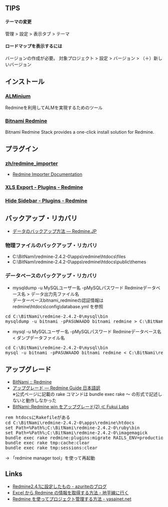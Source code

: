 ## TIPS

#### テーマの変更

管理 > 設定 > 表示タブ > テーマ

#### ロードマップを表示するには

バージョンの作成が必要。
対象プロジェクト > 設定 > バージョン > （＋）新しいバージョン


## インストール

### [ALMinium](https://github.com/alminium/alminium)

Redmineを利用してALMを実現するためのツール

### [Bitnami Redmine](http://bitnami.com/stack/redmine)

Bitnami Redmine Stack provides a one-click install solution for Redmine.

## プラグイン

### [zh/redmine_importer](https://github.com/zh/redmine_importer)

- [Redmine Importer Documentation](https://github.com/leovitch/redmine_importer/wiki)

### [XLS Export - Plugins - Redmine](http://www.redmine.org/plugins/redmine_xls_export)

### [Hide Sidebar - Plugins - Redmine](http://www.redmine.org/plugins/sidebar_hide)

## バックアップ・リカバリ

- [データのバックアップ方法 — Redmine.JP](http://redmine.jp/faq/system_management/backup/)

### 物理ファイルのバックアップ・リカバリ

- C:\BitNami\redmine-2.4.2-0\apps\redmine\htdocs\files
- C:\BitNami\redmine-2.4.2-0\apps\redmine\htdocs\public\themes

### データベースのバックアップ・リカバリ

- mysqldump -u MySQLユーザー名 -pMySQLパスワード Redmineデータベース名 > データ出力先ファイル名  
  データーベースbitnami_redmineの認証情報は redmine\htdocs\config\database.yml を参照
<pre>
cd C:\BitNami\redmine-2.4.2-0\mysql\bin
mysqldump -u bitnami -pPASUWAADO bitnami_redmine > C:\BitNami\redmine_data_20140130
</pre>

- mysql -u MySQLユーザー名 -pMySQLパスワード Redmineデータベース名 < ダンプデータファイル名
<pre>
cd C:\BitNami\redmine-2.4.2-0\mysql\bin
mysql -u bitnami -pPASUWAADO bitnami_redmine < C:\BitNami\redmine_data_20140130
</pre>

## アップグレード

- [BitNami :: Redmine](http://bitnami.com/stack/redmine)
- [アップグレード — Redmine Guide 日本語訳](http://redmine.jp/guide/RedmineUpgrade/)  
  ※公式ページに記載の rake コマンドは bundle exec rake ～ の形式で記述しないと動作しなかった
- [BitNami::Redmine win をアップグレード(2) ≪ Fukui Labs](http://blog.progfast.jp/labs/index.php/arts/bitnamiredmine-upgrade-2/)

<pre>
rem htdocsにRakefileがある
cd C:\BitNami\redmine-2.4.2-0\apps\redmine\htdocs
set Path=%Path%;C:\BitNami\redmine-2.4.2-0\ruby\bin
set Path=%Path%;C:\BitNami\redmine-2.4.2-0\imagemagick
bundle exec rake redmine:plugins:migrate RAILS_ENV=production
bundle exec rake tmp:cache:clear
bundle exec rake tmp:sessions:clear
</pre>
→ 「redmine manager tool」を使って再起動

## Links

- [Redmine2.4.1に設定したもの - azuriteのブログ](http://azurite.hatenablog.jp/entry/2013/12/13/Redmine2.4.1%E3%81%AB%E8%A8%AD%E5%AE%9A%E3%81%97%E3%81%9F%E3%82%82%E3%81%AE)
- [Excel から Redmine の情報を取得する方法 - 地平線に行く](http://d.hatena.ne.jp/chiheisen/20130421/1366543773)
- [Redmine を使ってプロジェクト管理する方法 - yasainet.net](http://yasainet.net/archives/267)
